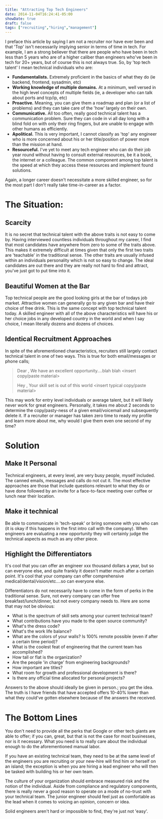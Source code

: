```yaml
---
title: "Attracting Top Tech Engineers"
date: 2014-11-04T16:24:41-05:00
showDate: true
draft: false
tags: ["recruiting","hiring","management"]
---
```


I preface this article by saying I am not a recruiter nor have ever been and that 'Top' isn't necessarily implying senior in terms of time in tech. For example, I am a strong believer that there are people who have been in tech less than 5 years who are of a higher caliber than engineers who've been in tech for 20+ years, but of course this is not always true. So, by 'top tech talent' I mean technical individuals who are:

* **Fundamentalists.** Extremely proficient in the basics of what they do (ie backend, frontend, sysadmin, etc)
* **Working knowledge of multiple domains.** At a minimum, well versed in the high level concepts of multiple fields (ie, a developer who can talk about ports and tcp/ip, etc)
* **Proactive.** Meaning, you can give them a roadmap and plan (or a list of problems) and they can take care of the 'how' largely on their own.
* **Communicative.** All too often, really good technical talent has a communication problem. Sure they can code in vi all day long with a blind fold on with only their ring fingers, but are unable to engage with other humans as efficiently.
* **Apolitical.** This is very important, I cannot classify as 'top' any engineer who is more concerned about his or her title/position of power more than the mission at hand.
* **Resourceful.** I've yet to meet any tech engineer who can do their job year round without having to consult external resources, be it a book, the internet or a colleague. The common component among top talent is the speed at which they access these resources and implement found solutions.

Again, a longer career doesn't necessitate a more skilled engineer, so for the most part I don't really take time-in-career as a factor.

# The Situation:

## Scarcity

It is no secret that technical talent with the above traits is not easy to come by. Having interviewed countless individuals throughout my career, I find that most candidates have anywhere from zero to some of the traits above. This makes it extremely difficult at times given that only the first two traits are 'teachable' in the traditional sense. The other traits are usually infused within an individuals personality which is not so easy to change. The ideal candidates are out there and they are really not hard to find and attract, you've just got to put time into it.

## Beautiful Women at the Bar

Top technical people are the good looking girls at the bar of todays job market. Attractive women can generally go to any given bar and have their choice of free drink. This is the same concept with top technical talent today. A skilled engineer with all of the above characteristics will have his or her choice jobs in any developed country in the world and when I say choice, I mean literally dozens and dozens of choices.

## Identical Recruitment Approaches

In spite of the aforementioned characteristics, recruiters still largely contact technical talent in one of two ways. This is true for both email/messages or phone calls;

>Dear <Name>, We have an excellent opportunity....blah blah <insert copy/paste material>
>
>Hey <Name>, Your skill set is out of this world <insert more brown-nosing copy> <insert typical copy/paste material>

This may work for entry level individuals or average talent, but it will likely never work for great engineers. Personally, it takes me about 2 seconds to determine the copy/pasty-ness of a given email/voicemail and subsequently delete it. If a recruiter or manager has taken zero time to ready my profile and learn more about me, why would I give them even one second of my time?

# Solution

## Make It Personal

Technical engineers, at every level, are very busy people, myself included. The canned emails, messages and calls do not cut it. The most effective approaches are those that include questions relevant to what they do or have done followed by an invite for a face-to-face meeting over coffee or lunch near their location.

## Make it technical

Be able to communicate in 'tech-speak' or bring someone with you who can (it is okay if this happens in the first intro call with the company). When engineers are evaluating a new opportunity they will certainly judge the technical aspects as much as any other piece.

## Highlight the Differentiators

It's cool that you can offer an engineer xxx thousand dollars a year, but so can everyone else, and quite frankly it doesn't matter much after a certain point. It's cool that your company can offer comprehensive medical/dental/vision/etc....so can everyone else.

Differentiators do not necessarily have to come in the form of perks in the traditional sense. Sure, not every company can offer free breakfast/lunch/dinner, but not every company needs to. Here are some that may not be obvious:

* What is the spectrum of skill sets among your current technical team?
* What contributions have you made to the open source community?
* What's the dress code?
* What's the work life balance?
* What are the colors of your walls?
Is 100% remote possible (even if after a certain time period)?
* What is the coolest feat of engineering that the current team has accomplished?
* How tall or flat is the organization?
* Are the people 'in charge' from engineering backgrounds?
* How important are titles?
* What room for growth and professional development is there?
* Is there any official time allocated for personal projects?

Answers to the above should ideally be given in person.; you get the idea. The truth is I have friends that have accepted offers 10-40% lower than what they could've gotten elsewhere because of the answers the received.

# The Bottom Lines

You don't need to provide all the perks that Google or other tech giants are able to offer; if you can, great, but that is not the case for most businesses, nor is it necessary. What you need is to really care about the individual enough to do the aforementioned manual labor.

If you have an existing technical team, they need to be at the same level of the engineers you are recruiting or your new-hire will find him or herself on an island; the exception is when you are hiring a lead engineer who will then be tasked with building his or her own team.

The culture of your organization should embrace measured risk and the notion of the individual. Aside from compliance and regulatory components, there is really never a good reason to operate on a mode of no-trust with your technical team. The junior engineer should feel just as comfortable as the lead when it comes to voicing an opinion, concern or idea.

Solid engineers aren't hard or impossible to find, they're just not 'easy'.
